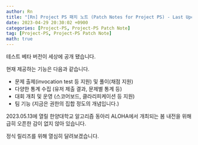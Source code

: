```yaml
---
author: Rn
title: "[Rn] Project PS 패치 노트 (Patch Notes for Project PS) - Last Updated: 2023-04-29"
date: 2023-04-29 20:30:02 +0900
categories: [Project-PS, Project-PS Patch Note]
tag: [Project-PS, Project-PS Patch Note]
math: true
---
```


테스트 베타 버전이 세상에 공개 됐습니다.

현재 제공하는 기능은 다음과 같습니다.

* 문제 출제(invocation test 등 지원) 및 풀이(채점 지원)
* 다양한 통계 수집 (유저 제출 결과, 문제별 통계 등)
* 대회 개최 및 운영 (스코어보드, 클라리피케이션 등 지원)
* 팀 기능 (지금은 권한의 집합 정도의 개념입니다.)

2023.05.13에 열릴 한양대학교 알고리즘 동아리 ALOHA에서 개최되는 봄 내전을 위해 급히 오픈한 감이 없지 않아 있습니다.

정식 릴리즈를 위해 열심히 달려보겠습니다.
